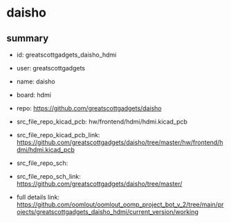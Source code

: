 # daisho
 
## summary 
* id: greatscottgadgets_daisho_hdmi
* user: greatscottgadgets
* name: daisho
* board: hdmi
* repo: https://github.com/greatscottgadgets/daisho
* src_file_repo_kicad_pcb: hw/frontend/hdmi/hdmi.kicad_pcb
* src_file_repo_kicad_pcb_link: https://github.com/greatscottgadgets/daisho/tree/master/hw/frontend/hdmi/hdmi.kicad_pcb


* src_file_repo_sch: 
* src_file_repo_sch_link: https://github.com/greatscottgadgets/daisho/tree/master/
* full details link: https://github.com/oomlout/oomlout_oomp_project_bot_v_2/tree/main/projects/greatscottgadgets_daisho_hdmi/current_version/working  







